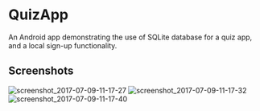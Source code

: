 # QuizApp

An Android app demonstrating the use of SQLite database for a quiz app, and a local sign-up functionality.

## Screenshots
![screenshot_2017-07-09-11-17-27](https://user-images.githubusercontent.com/16765805/27991676-4a0f1cb4-649c-11e7-829d-ff68c913d89a.png)
![screenshot_2017-07-09-11-17-32](https://user-images.githubusercontent.com/16765805/27991683-661df8d0-649c-11e7-8709-9bd0df733981.png)
![screenshot_2017-07-09-11-17-40](https://user-images.githubusercontent.com/16765805/27991691-7da90a76-649c-11e7-8c6e-17bd317993a0.png)
